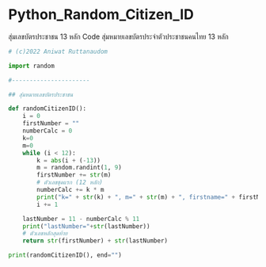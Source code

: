 # Python_Random_Citizen_ID
สุ่มเลขบัตรประชาชน 13 หลัก Code สุ่มหมายเลขบัตรประจำตัวประชาชนคนไทย 13 หลัก


```python 
# (c)2022 Aniwat Ruttanaudom

import random

#----------------------

## สุ่มหมายเลขบัตรประชาชน

def randomCitizenID():
    i = 0
    firstNumber = ""
    numberCalc = 0
    k=0
    m=0
    while (i < 12):
        k = abs(i + (-13))
        m = random.randint(1, 9)
        firstNumber += str(m)
        # ตัวเลขชุดแรก (12 หลัก)
        numberCalc += k * m
        print("k=" + str(k) + ", m=" + str(m) + ", firstname=" + firstNumber + ", numberCalc=" + str(numberCalc))
        i += 1

    lastNumber = 11 - numberCalc % 11
    print("lastNumber="+str(lastNumber))
    # ตัวเลขหลักสุดท้าย
    return str(firstNumber) + str(lastNumber)

print(randomCitizenID(), end="")
```
